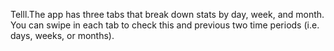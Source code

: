 Telll.The app has three tabs that break down stats by day, week, and month.
You can swipe in each tab to check this and previous two time periods (i.e. days, weeks, or months).
